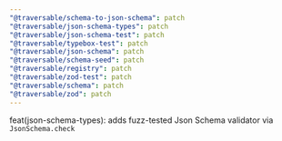 ```yaml
---
"@traversable/schema-to-json-schema": patch
"@traversable/json-schema-types": patch
"@traversable/json-schema-test": patch
"@traversable/typebox-test": patch
"@traversable/json-schema": patch
"@traversable/schema-seed": patch
"@traversable/registry": patch
"@traversable/zod-test": patch
"@traversable/schema": patch
"@traversable/zod": patch
---
```


feat(json-schema-types): adds fuzz-tested Json Schema validator via `JsonSchema.check`
